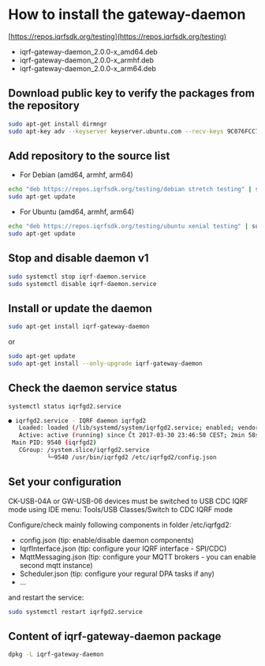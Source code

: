# How to install the gateway-daemon

[https://repos.iqrfsdk.org/testing](https://repos.iqrfsdk.org/testing)

-   iqrf-gateway-daemon_2.0.0-x_amd64.deb
-   iqrf-gateway-daemon_2.0.0-x_armhf.deb
-   iqrf-gateway-daemon_2.0.0-x_arm64.deb

## Download public key to verify the packages from the repository

```Bash
sudo apt-get install dirmngr
sudo apt-key adv --keyserver keyserver.ubuntu.com --recv-keys 9C076FCC7AB8F2E43C2AB0E73241B9B7B4BD8F8E
```

## Add repository to the source list

-	For Debian (amd64, armhf, arm64)

```Bash
echo "deb https://repos.iqrfsdk.org/testing/debian stretch testing" | sudo tee -a /etc/apt/sources.list
sudo apt-get update
```

-	For Ubuntu (amd64, armhf, arm64)

```Bash
echo "deb https://repos.iqrfsdk.org/testing/ubuntu xenial testing" | sudo tee -a /etc/apt/sources.list
sudo apt-get update
```

## Stop and disable daemon v1

```Bash
sudo systemctl stop iqrf-daemon.service
sudo systemctl disable iqrf-daemon.service
```

## Install or update the daemon

```Bash
sudo apt-get install iqrf-gateway-daemon
```
or

```Bash
sudo apt-get update
sudo apt-get install --only-upgrade iqrf-gateway-daemon
```

## Check the daemon service status

```Bash
systemctl status iqrfgd2.service

● iqrfgd2.service - IQRF daemon iqrfgd2
   Loaded: loaded (/lib/systemd/system/iqrfgd2.service; enabled; vendor preset: enabled)
   Active: active (running) since Čt 2017-03-30 23:46:50 CEST; 2min 58s ago
 Main PID: 9540 (iqrfgd2)
   CGroup: /system.slice/iqrfgd2.service
           └─9540 /usr/bin/iqrfgd2 /etc/iqrfgd2/config.json
```

## Set your configuration 

CK-USB-04A or GW-USB-06 devices must be switched to USB CDC IQRF mode using IDE
menu: Tools/USB Classes/Switch to CDC IQRF mode

Configure/check mainly following components in folder /etc/iqrfgd2: 

- config.json           (tip: enable/disable daemon components)
- IqrfInterface.json    (tip: configure your IQRF interface - SPI/CDC)
- MqttMessaging.json    (tip: configure your MQTT brokers - you can enable second mqtt instance)
- Scheduler.json        (tip: configure your regural DPA tasks if any)
- ...

and restart the service:

```Bash
sudo systemctl restart iqrfgd2.service
```

## Content of iqrf-gateway-daemon package

```Bash
dpkg -L iqrf-gateway-daemon
```
